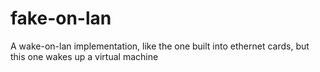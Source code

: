# fake-on-lan
A wake-on-lan implementation, like the one built into ethernet cards, but this one wakes up a virtual machine
